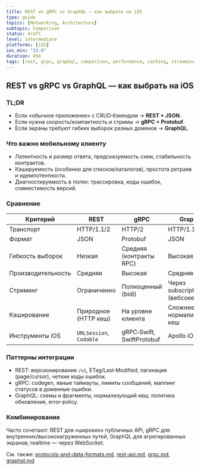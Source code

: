 ```yaml
---
title: REST vs gRPC vs GraphQL — как выбрать на iOS
type: guide
topics: [Networking, Architecture]
subtopic: Comparison
status: draft
level: intermediate
platforms: [iOS]
ios_min: "13.0"
duration: 45m
tags: [rest, grpc, graphql, comparison, performance, caching, streaming]
---
```


## REST vs gRPC vs GraphQL — как выбрать на iOS

### TL;DR
- Если «обычное приложение» с CRUD‑бэкендом → **REST + JSON**.
- Если нужна скорость/компактность и стримы → **gRPC + Protobuf**.
- Если экраны требуют гибких выборок разных доменов → **GraphQL**.

### Что важно мобильному клиенту
- Латентность и размер ответа, предсказуемость схем, стабильность контрактов.
- Кэшируемость (особенно для списков/каталогов), простота ретраев и идемпотентности.
- Диагностируемость в полях: трассировка, коды ошибок, совместимость версий.

### Сравнение
| Критерий | REST | gRPC | GraphQL |
|---|---|---|---|
| Транспорт | HTTP/1.1/2 | HTTP/2 | HTTP/1.1/2 |
| Формат | JSON | Protobuf | JSON |
| Гибкость выборок | Низкая | Средняя (контракты RPC) | Высокая |
| Производительность | Средняя | Высокая | Средняя |
| Стриминг | Ограниченно | Полноценный (bidi) | Через subscriptions (вебсокеты) |
| Кэширование | Природное (HTTP кеш) | На уровне клиента | Сложнее, нормализующий кеш |
| Инструменты iOS | `URLSession`, `Codable` | gRPC‑Swift, SwiftProtobuf | Apollo iOS |

### Паттерны интеграции
- REST: версионирование `/v1`, ETag/Last‑Modified, пагинация (page/cursor), четкие коды ошибок.
- gRPC: codegen, явные таймауты, лимиты сообщений, маппинг статусов в доменные ошибки.
- GraphQL: схемы и фрагменты, нормализующий кеш, политика обновления, error‑policy.

### Комбинирование
Часто сочетают: REST для «широких» публичных API, gRPC для внутренних/высоконагруженных путей, GraphQL для агрегированных экранов; realtime — через WebSocket.

См. также: [protocols-and-data-formats.md](protocols-and-data-formats.md), [rest-api.md](rest-api.md), [grpc.md](grpc.md), [graphql.md](graphql.md)


